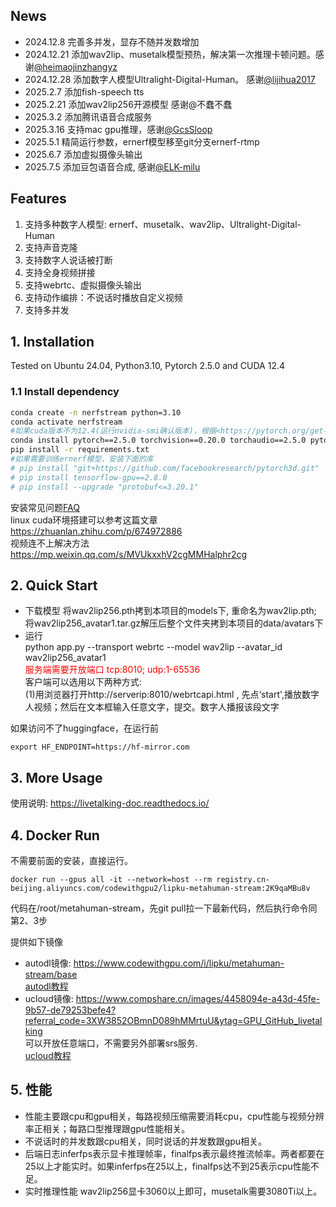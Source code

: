 
## News
- 2024.12.8 完善多并发，显存不随并发数增加
- 2024.12.21 添加wav2lip、musetalk模型预热，解决第一次推理卡顿问题。感谢[@heimaojinzhangyz](https://github.com/heimaojinzhangyz)
- 2024.12.28 添加数字人模型Ultralight-Digital-Human。 感谢[@lijihua2017](https://github.com/lijihua2017)
- 2025.2.7 添加fish-speech tts
- 2025.2.21 添加wav2lip256开源模型 感谢@不蠢不蠢
- 2025.3.2 添加腾讯语音合成服务
- 2025.3.16 支持mac gpu推理，感谢[@GcsSloop](https://github.com/GcsSloop) 
- 2025.5.1 精简运行参数，ernerf模型移至git分支ernerf-rtmp
- 2025.6.7 添加虚拟摄像头输出
- 2025.7.5 添加豆包语音合成, 感谢[@ELK-milu](https://github.com/ELK-milu)

## Features
1. 支持多种数字人模型: ernerf、musetalk、wav2lip、Ultralight-Digital-Human
2. 支持声音克隆
3. 支持数字人说话被打断
4. 支持全身视频拼接
5. 支持webrtc、虚拟摄像头输出
6. 支持动作编排：不说话时播放自定义视频
7. 支持多并发

## 1. Installation

Tested on Ubuntu 24.04, Python3.10, Pytorch 2.5.0 and CUDA 12.4

### 1.1 Install dependency

```bash
conda create -n nerfstream python=3.10
conda activate nerfstream
#如果cuda版本不为12.4(运行nvidia-smi确认版本)，根据<https://pytorch.org/get-started/previous-versions/>安装对应版本的pytorch 
conda install pytorch==2.5.0 torchvision==0.20.0 torchaudio==2.5.0 pytorch-cuda=12.4 -c pytorch -c nvidia
pip install -r requirements.txt
#如果需要训练ernerf模型，安装下面的库
# pip install "git+https://github.com/facebookresearch/pytorch3d.git"
# pip install tensorflow-gpu==2.8.0
# pip install --upgrade "protobuf<=3.20.1"
``` 
安装常见问题[FAQ](https://livetalking-doc.readthedocs.io/zh-cn/latest/faq.html)  
linux cuda环境搭建可以参考这篇文章 <https://zhuanlan.zhihu.com/p/674972886>  
视频连不上解决方法 <https://mp.weixin.qq.com/s/MVUkxxhV2cgMMHalphr2cg>


## 2. Quick Start
- 下载模型
将wav2lip256.pth拷到本项目的models下, 重命名为wav2lip.pth;  
将wav2lip256_avatar1.tar.gz解压后整个文件夹拷到本项目的data/avatars下
- 运行  
python app.py --transport webrtc --model wav2lip --avatar_id wav2lip256_avatar1  
<font color=red>服务端需要开放端口 tcp:8010; udp:1-65536 </font>  
客户端可以选用以下两种方式:  
(1)用浏览器打开http://serverip:8010/webrtcapi.html , 先点‘start',播放数字人视频；然后在文本框输入任意文字，提交。数字人播报该段文字  

如果访问不了huggingface，在运行前
```
export HF_ENDPOINT=https://hf-mirror.com
``` 


## 3. More Usage
使用说明: <https://livetalking-doc.readthedocs.io/>
  
## 4. Docker Run  
不需要前面的安装，直接运行。
```
docker run --gpus all -it --network=host --rm registry.cn-beijing.aliyuncs.com/codewithgpu2/lipku-metahuman-stream:2K9qaMBu8v
```
代码在/root/metahuman-stream，先git pull拉一下最新代码，然后执行命令同第2、3步 

提供如下镜像
- autodl镜像: <https://www.codewithgpu.com/i/lipku/metahuman-stream/base>   
[autodl教程](https://livetalking-doc.readthedocs.io/en/latest/autodl/README.html)
- ucloud镜像: <https://www.compshare.cn/images/4458094e-a43d-45fe-9b57-de79253befe4?referral_code=3XW3852OBmnD089hMMrtuU&ytag=GPU_GitHub_livetalking>  
可以开放任意端口，不需要另外部署srs服务.  
[ucloud教程](https://livetalking-doc.readthedocs.io/en/latest/ucloud/ucloud.html) 


## 5. 性能
- 性能主要跟cpu和gpu相关，每路视频压缩需要消耗cpu，cpu性能与视频分辨率正相关；每路口型推理跟gpu性能相关。  
- 不说话时的并发数跟cpu相关，同时说话的并发数跟gpu相关。  
- 后端日志inferfps表示显卡推理帧率，finalfps表示最终推流帧率。两者都要在25以上才能实时。如果inferfps在25以上，finalfps达不到25表示cpu性能不足。  
- 实时推理性能
wav2lip256显卡3060以上即可，musetalk需要3080Ti以上。 

